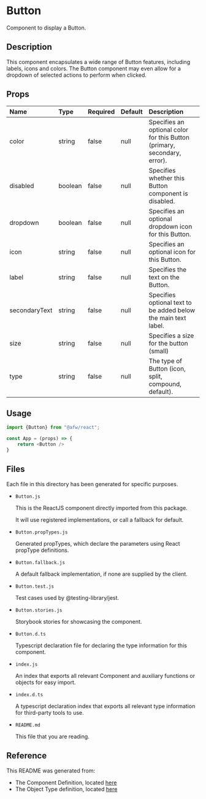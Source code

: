 # Button

Component to display a Button.

## Description
This component encapsulates a wide range of Button features, including labels, icons and colors.  The Button component may even allow for a dropdown of selected actions to perform when clicked.

## Props
| Name | Type | Required | Default | Description |
|:----------|:----------|:----|:------------|:------------|
|color|string|false|null|Specifies an optional color for this Button (primary, secondary, error).|
|disabled|boolean|false|null|Specifies whether this Button component is disabled.|
|dropdown|boolean|false|null|Specifies an optional dropdown icon for this Button.|
|icon|string|false|null|Specifies an optional icon for this Button.|
|label|string|false|null|Specifies the text on the Button.|
|secondaryText|string|false|null|Specifies optional text to be added below the main text label.|
|size|string|false|null|Specifies a size for the button (small)|
|type|string|false|null|The type of Button (icon, split, compound, default).|

## Usage
```js
import {Button} from "@afw/react";

const App = (props) => {
    return <Button />
}
```

## Files
Each file in this directory has been generated for specific purposes.
 * `Button.js`

   This is the ReactJS component directly imported from this package.

   It will use registered implementations, or call a fallback for default.
 * `Button.propTypes.js`

   Generated propTypes, which declare the parameters using React propType definitions.

 * `Button.fallback.js`

   A default fallback implementation, if none are supplied by the client.

 * `Button.test.js`

   Test cases used by @testing-library/jest.

 * `Button.stories.js`

   Storybook stories for showcasing the component.

 * `Button.d.ts`

   Typescript declaration file for declaring the type information for this component.

 * `index.js`

   An index that exports all relevant Component and auxiliary functions or objects for easy import.

 * `index.d.ts`

   A typescript declaration index that exports all relevant type information for third-party tools to use.

 * `README.md`

   This file that you are reading.

## Reference
This README was generated from:
  * The Component Definition, located [here](/src/afw_components/generate/objects/_AdaptiveLayoutComponentType_/Button.json)
  * The Object Type definition, located [here](/src/afw_components/generate/objects/_AdaptiveObjectType_/_AdaptiveLayoutComponentType_Button.json)

